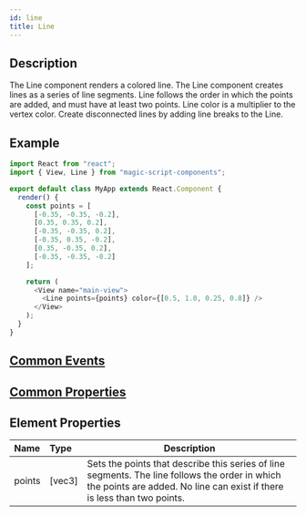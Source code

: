 ```yaml
---
id: line
title: Line
---
```


## Description

The Line component renders a colored line. The Line component creates lines as a series of line segments. Line follows the order in which the points are added, and must have at least two points. Line color is a multiplier to the vertex color. Create disconnected lines by adding line breaks to the Line.

## Example

```javascript
import React from "react";
import { View, Line } from "magic-script-components";

export default class MyApp extends React.Component {
  render() {
    const points = [
      [-0.35, -0.35, -0.2],
      [0.35, 0.35, 0.2],
      [-0.35, -0.35, 0.2],
      [-0.35, 0.35, -0.2],
      [0.35, -0.35, 0.2],
      [-0.35, -0.35, -0.2]
    ];

    return (
      <View name="main-view">
        <Line points={points} color={[0.5, 1.0, 0.25, 0.8]} />
      </View>
    );
  }
}
```

## [Common Events](../events/CommonEvents.md)

## [Common Properties](../types/Properties.md)

## Element Properties

| Name   | Type   | Description                                                                                                                                                               |
| :----- | :----- | ------------------------------------------------------------------------------------------------------------------------------------------------------------------------- |
| points | [vec3] | Sets the points that describe this series of line segments. The line follows the order in which the points are added. No line can exist if there is less than two points. |
